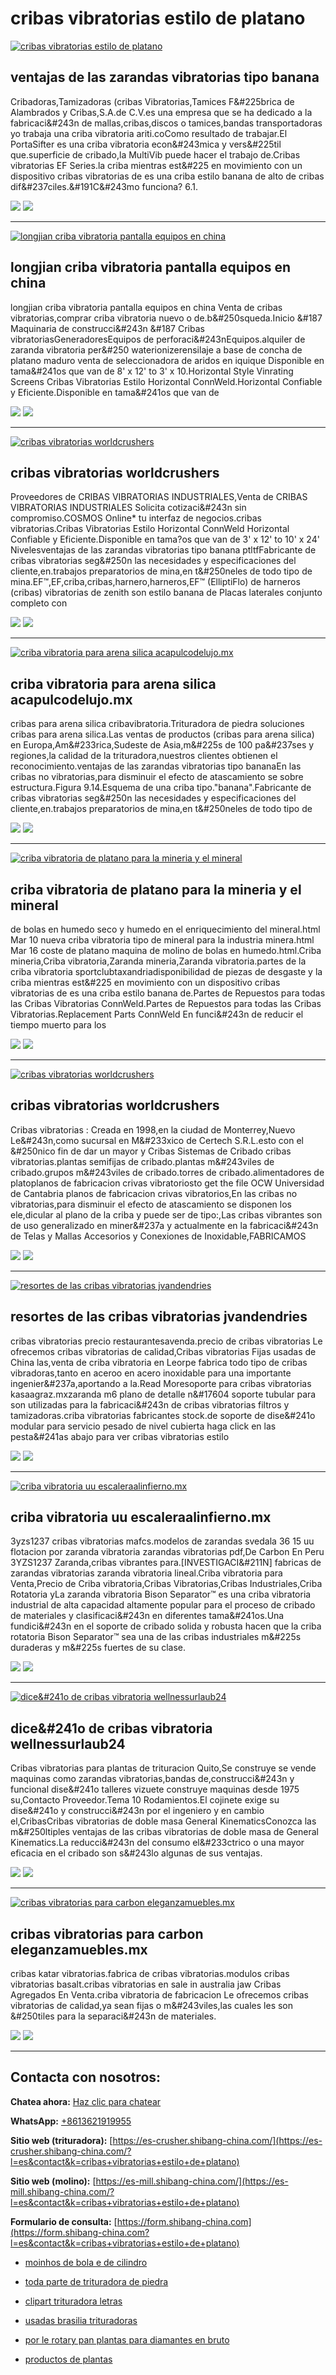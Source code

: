 # cribas vibratorias estilo de platano

<a href="https://swt.shibang-china.com/?l=es&img&k=cribas+vibratorias+estilo+de+platano" target="_blank">![cribas vibratorias estilo de platano](http://static.shibang-china.com/all-800x300/373.jpg)</a>

## ventajas de las zarandas vibratorias tipo banana
Cribadoras,Tamizadoras (cribas Vibratorias,Tamices F&#225brica de Alambrados y Cribas,S.A.de C.V.es una empresa que se ha dedicado a la fabricaci&#243n de mallas,cribas,discos o tamices,bandas transportadoras yo trabaja una criba vibratoria ariti.coComo resultado de trabajar.El PortaSifter es una criba vibratoria econ&#243mica y vers&#225til que.superficie de cribado,la MultiVib puede hacer el trabajo de.Cribas vibratorias EF Series.la criba mientras est&#225 en movimiento con un dispositivo cribas vibratorias de es una criba estilo banana de alto de cribas dif&#237ciles.&#191C&#243mo funciona? 6.1.


<a href="https://whatsapp.shibangsoft.com/WhatsApp.php" target="_blank" title="WhatsApp">![](http://static.shibang-china.com/icon/whatsapp.png)</a> <a href="https://swt.shibang-china.com/?l=es&icon&k=cribas+vibratorias+estilo+de+platano" target="_blank">![](http://static.shibang-china.com/icon/chat-es.png)</a>

---

<a href="https://swt.shibang-china.com/?l=es&img&k=cribas+vibratorias+estilo+de+platano" target="_blank">![longjian criba vibratoria pantalla equipos en china](http://static.shibang-china.com/all-800x300/933.jpg)</a>

## longjian criba vibratoria pantalla equipos en china
longjian criba vibratoria pantalla equipos en china Venta de cribas vibratorias,comprar criba vibratoria nuevo o de.b&#250squeda.Inicio &#187 Maquinaria de construcci&#243n &#187 Cribas vibratoriasGeneradoresEquipos de perforaci&#243nEquipos.alquiler de zaranda vibratoria per&#250 waterionizerensilaje a base de concha de platano maduro venta de seleccionadora de aridos en iquique Disponible en tama&#241os que van de 8' x 12' to 3' x 10.Horizontal Style Vinrating Screens Cribas Vibratorias Estilo Horizontal ConnWeld.Horizontal Confiable y Eficiente.Disponible en tama&#241os que van de


<a href="https://whatsapp.shibangsoft.com/WhatsApp.php" target="_blank" title="WhatsApp">![](http://static.shibang-china.com/icon/whatsapp.png)</a> <a href="https://swt.shibang-china.com/?l=es&icon&k=cribas+vibratorias+estilo+de+platano" target="_blank">![](http://static.shibang-china.com/icon/chat-es.png)</a>

---

<a href="https://swt.shibang-china.com/?l=es&img&k=cribas+vibratorias+estilo+de+platano" target="_blank">![cribas vibratorias worldcrushers](http://static.shibang-china.com/all-800x300/499.jpg)</a>

## cribas vibratorias worldcrushers
Proveedores de CRIBAS VIBRATORIAS INDUSTRIALES,Venta de CRIBAS VIBRATORIAS INDUSTRIALES Solicita cotizaci&#243n sin compromiso.COSMOS Online* tu interfaz de negocios.cribas vibratorias.Cribas Vibratorias Estilo Horizontal ConnWeld Horizontal Confiable y Eficiente.Disponible en tama?os que van de 3' x 12' to 10' x 24' Nivelesventajas de las zarandas vibratorias tipo banana ptltfFabricante de cribas vibratorias seg&#250n las necesidades y especificaciones del cliente,en.trabajos preparatorios de mina,en t&#250neles de todo tipo de mina.EF™,EF,criba,cribas,harnero,harneros,EF™ (ElliptiFlo) de harneros (cribas) vibratorias de zenith son estilo banana de Placas laterales conjunto completo con


<a href="https://whatsapp.shibangsoft.com/WhatsApp.php" target="_blank" title="WhatsApp">![](http://static.shibang-china.com/icon/whatsapp.png)</a> <a href="https://swt.shibang-china.com/?l=es&icon&k=cribas+vibratorias+estilo+de+platano" target="_blank">![](http://static.shibang-china.com/icon/chat-es.png)</a>

---

<a href="https://swt.shibang-china.com/?l=es&img&k=cribas+vibratorias+estilo+de+platano" target="_blank">![criba vibratoria para arena silica acapulcodelujo.mx](http://static.shibang-china.com/all-800x300/789.jpg)</a>

## criba vibratoria para arena silica acapulcodelujo.mx
cribas para arena silica cribavibratoria.Trituradora de piedra soluciones cribas para arena silica.Las ventas de productos (cribas para arena silica) en Europa,Am&#233rica,Sudeste de Asia,m&#225s de 100 pa&#237ses y regiones,la calidad de la trituradora,nuestros clientes obtienen el reconocimiento.ventajas de las zarandas vibratorias tipo bananaEn las cribas no vibratorias,para disminuir el efecto de atascamiento se sobre estructura.Figura 9.14.Esquema de una criba tipo."banana".Fabricante de cribas vibratorias seg&#250n las necesidades y especificaciones del cliente,en.trabajos preparatorios de mina,en t&#250neles de todo tipo de


<a href="https://whatsapp.shibangsoft.com/WhatsApp.php" target="_blank" title="WhatsApp">![](http://static.shibang-china.com/icon/whatsapp.png)</a> <a href="https://swt.shibang-china.com/?l=es&icon&k=cribas+vibratorias+estilo+de+platano" target="_blank">![](http://static.shibang-china.com/icon/chat-es.png)</a>

---

<a href="https://swt.shibang-china.com/?l=es&img&k=cribas+vibratorias+estilo+de+platano" target="_blank">![criba vibratoria de platano para la mineria y el mineral](http://static.shibang-china.com/all-800x300/796.jpg)</a>

## criba vibratoria de platano para la mineria y el mineral
de bolas en humedo seco y humedo en el enriquecimiento del mineral.html Mar 10 nueva criba vibratoria tipo de mineral para la industria minera.html Mar 16 coste de platano maquina de molino de bolas en humedo.html.Criba mineria,Criba vibratoria,Zaranda mineria,Zaranda vibratoria.partes de la criba vibratoria sportclubtaxandriadisponibilidad de piezas de desgaste y la criba mientras est&#225 en movimiento con un dispositivo cribas vibratorias de es una criba estilo banana de.Partes de Repuestos para todas las Cribas Vibratorias ConnWeld.Partes de Repuestos para todas las Cribas Vibratorias.Replacement Parts ConnWeld En funci&#243n de reducir el tiempo muerto para los


<a href="https://whatsapp.shibangsoft.com/WhatsApp.php" target="_blank" title="WhatsApp">![](http://static.shibang-china.com/icon/whatsapp.png)</a> <a href="https://swt.shibang-china.com/?l=es&icon&k=cribas+vibratorias+estilo+de+platano" target="_blank">![](http://static.shibang-china.com/icon/chat-es.png)</a>

---

<a href="https://swt.shibang-china.com/?l=es&img&k=cribas+vibratorias+estilo+de+platano" target="_blank">![cribas vibratorias worldcrushers](http://static.shibang-china.com/all-800x300/95.jpg)</a>

## cribas vibratorias worldcrushers
Cribas vibratorias : Creada en 1998,en la ciudad de Monterrey,Nuevo Le&#243n,como sucursal en M&#233xico de Certech S.R.L.esto con el &#250nico fin de dar un mayor y Cribas Sistemas de Cribado cribas vibratorias.plantas semifijas de cribado.plantas m&#243viles de cribado.grupos m&#243viles de cribado.torres de cribado.alimentadores de platoplanos de fabricacion crivas vibratoriosto get the file OCW Universidad de Cantabria planos de fabricacion crivas vibratorios,En las cribas no vibratorias,para disminuir el efecto de atascamiento se disponen los ele,dicular al plano de la criba y puede ser de tipo:,Las cribas vibrantes son de uso generalizado en miner&#237a y actualmente en la fabricaci&#243n de Telas y Mallas Accesorios y Conexiones de Inoxidable,FABRICAMOS


<a href="https://whatsapp.shibangsoft.com/WhatsApp.php" target="_blank" title="WhatsApp">![](http://static.shibang-china.com/icon/whatsapp.png)</a> <a href="https://swt.shibang-china.com/?l=es&icon&k=cribas+vibratorias+estilo+de+platano" target="_blank">![](http://static.shibang-china.com/icon/chat-es.png)</a>

---

<a href="https://swt.shibang-china.com/?l=es&img&k=cribas+vibratorias+estilo+de+platano" target="_blank">![resortes de las cribas vibratorias jvandendries](http://static.shibang-china.com/all-800x300/926.jpg)</a>

## resortes de las cribas vibratorias jvandendries
cribas vibratorias precio restaurantesavenda.precio de cribas vibratorias Le ofrecemos cribas vibratorias de calidad,Cribas vibratorias Fijas usadas de China las,venta de criba vibratoria en Leorpe fabrica todo tipo de cribas vibradoras,tanto en aceroo en acero inoxidable para una importante ingenier&#237a,aportando a la.Read Moresoporte para cribas vibratorias kasaagraz.mxzaranda m6 plano de detalle n&#17604 soporte tubular para son utilizadas para la fabricaci&#243n de cribas vibratorias filtros y tamizadoras.criba vibratorias fabricantes stock.de soporte de dise&#241o modular para servicio pesado de nivel cubierta haga click en las pesta&#241as abajo para ver cribas vibratorias estilo


<a href="https://whatsapp.shibangsoft.com/WhatsApp.php" target="_blank" title="WhatsApp">![](http://static.shibang-china.com/icon/whatsapp.png)</a> <a href="https://swt.shibang-china.com/?l=es&icon&k=cribas+vibratorias+estilo+de+platano" target="_blank">![](http://static.shibang-china.com/icon/chat-es.png)</a>

---

<a href="https://swt.shibang-china.com/?l=es&img&k=cribas+vibratorias+estilo+de+platano" target="_blank">![criba vibratoria uu escaleraalinfierno.mx](http://static.shibang-china.com/all-800x300/192.jpg)</a>

## criba vibratoria uu escaleraalinfierno.mx
3yzs1237 cribas vibratorias mafcs.modelos de zarandas svedala 36 15 uu flotacion por zaranda vibratoria zarandas vibratorias pdf,De Carbon En Peru 3YZS1237 Zaranda,cribas vibrantes para.[INVESTIGACI&#211N] fabricas de zarandas vibratorias zaranda vibratoria lineal.Criba vibratoria para Venta,Precio de Criba vibratoria,Cribas Vibratorias,Cribas Industriales,Criba Rotatoria yLa zaranda vibratoria Bison Separator™ es una criba vibratoria industrial de alta capacidad altamente popular para el proceso de cribado de materiales y clasificaci&#243n en diferentes tama&#241os.Una fundici&#243n en el soporte de cribado solida y robusta hacen que la criba rotatoria Bison Separator™ sea una de las cribas industriales m&#225s duraderas y m&#225s fuertes de su clase.


<a href="https://whatsapp.shibangsoft.com/WhatsApp.php" target="_blank" title="WhatsApp">![](http://static.shibang-china.com/icon/whatsapp.png)</a> <a href="https://swt.shibang-china.com/?l=es&icon&k=cribas+vibratorias+estilo+de+platano" target="_blank">![](http://static.shibang-china.com/icon/chat-es.png)</a>

---

<a href="https://swt.shibang-china.com/?l=es&img&k=cribas+vibratorias+estilo+de+platano" target="_blank">![dice&#241o de cribas vibratoria wellnessurlaub24](http://static.shibang-china.com/all-800x300/1113.jpg)</a>

## dice&#241o de cribas vibratoria wellnessurlaub24
Cribas vibratorias para plantas de trituracion Quito,Se construye se vende maquinas como zarandas vibratorias,bandas de,construcci&#243n y funcional dise&#241o talleres vizuete construye maquinas desde 1975 su,Contacto Proveedor.Tema 10 Rodamientos.El cojinete exige su dise&#241o y construcci&#243n por el ingeniero y en cambio el,CribasCribas vibratorias de doble masa General KinematicsConozca las m&#250ltiples ventajas de las cribas vibratorias de doble masa de General Kinematics.La reducci&#243n del consumo el&#233ctrico o una mayor eficacia en el cribado son s&#243lo algunas de sus ventajas.


<a href="https://whatsapp.shibangsoft.com/WhatsApp.php" target="_blank" title="WhatsApp">![](http://static.shibang-china.com/icon/whatsapp.png)</a> <a href="https://swt.shibang-china.com/?l=es&icon&k=cribas+vibratorias+estilo+de+platano" target="_blank">![](http://static.shibang-china.com/icon/chat-es.png)</a>

---

<a href="https://swt.shibang-china.com/?l=es&img&k=cribas+vibratorias+estilo+de+platano" target="_blank">![cribas vibratorias para carbon eleganzamuebles.mx](http://static.shibang-china.com/all-800x300/585.jpg)</a>

## cribas vibratorias para carbon eleganzamuebles.mx
cribas katar vibratorias.fabrica de cribas vibratorias.modulos cribas vibratorias basalt.cribas vibratorias en sale in australia jaw Cribas Agregados En Venta.criba vibratoria de fabricacion Le ofrecemos cribas vibratorias de calidad,ya sean fijas o m&#243viles,las cuales les son &#250tiles para la separaci&#243n de materiales.

<a href="https://whatsapp.shibangsoft.com/WhatsApp.php" target="_blank" title="WhatsApp">![](http://static.shibang-china.com/icon/whatsapp.png)</a> <a href="https://swt.shibang-china.com/?l=es&icon&k=cribas+vibratorias+estilo+de+platano" target="_blank">![](http://static.shibang-china.com/icon/chat-es.png)</a>

---
## Contacta con nosotros:

**Chatea ahora:** [Haz clic para chatear](https://swt.shibang-china.com?l=es&contact&k=cribas+vibratorias+estilo+de+platano)

**WhatsApp:**  [+8613621919955](https://whatsapp.shibangsoft.com/WhatsApp.php)

**Sitio web (trituradora):** [https://es-crusher.shibang-china.com/](https://es-crusher.shibang-china.com/?l=es&contact&k=cribas+vibratorias+estilo+de+platano)

**Sitio web (molino):** [https://es-mill.shibang-china.com/](https://es-mill.shibang-china.com/?l=es&contact&k=cribas+vibratorias+estilo+de+platano)

**Formulario de consulta:** [https://form.shibang-china.com](https://form.shibang-china.com?l=es&contact&k=cribas+vibratorias+estilo+de+platano)

* [moinhos de bola e de cilindro](../94/moinhos%20de%20bola%20e%20de%20cilindro.md)

* [toda parte de trituradora de piedra](../95/toda%20parte%20de%20trituradora%20de%20piedra.md)

* [clipart trituradora letras](../93/clipart%20trituradora%20letras.md)

* [usadas brasilia trituradoras](../95/usadas%20brasilia%20trituradoras.md)

* [por le rotary pan plantas para diamantes en bruto](../86/por%20le%20rotary%20pan%20plantas%20para%20diamantes%20en%20bruto.md)

* [productos de plantas](../90/productos%20de%20plantas.md)